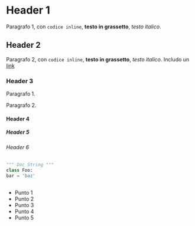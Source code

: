 # Header 1

Paragrafo 1, con `codice inline`, **testo in grassetto**, _testo italico_.

## Header 2

Paragrafo 2, con `codice inline`, **testo in grassetto**, _testo italico_.
Includo un [link](http://robot.unipv.it)

### Header 3

Paragrafo 1.

Paragrafo 2.

#### Header 4
##### Header 5
###### Header 6
```python
""" Doc String """
class Foo:
bar = 'baz'
    
```

* Punto 1
* Punto 2
* Punto 3
* Punto 4
* Punto 5
